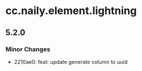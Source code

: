 # cc.naily.element.lightning

## 5.2.0

### Minor Changes

-   2210ae0: feat: update generate column to uuid
